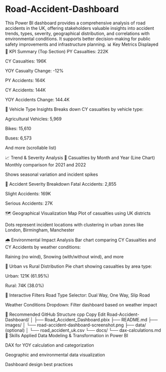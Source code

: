 # Road-Accident-Dashboard
This Power BI dashboard provides a comprehensive analysis of road accidents in the UK, offering stakeholders valuable insights into accident trends, types, severity, geographical distribution, and correlations with environmental conditions. It supports better decision-making for public safety improvements and infrastructure planning.
📊 Key Metrics Displayed
🔹 KPI Summary (Top Section)
PY Casualties: 222K

CY Casualties: 196K

YOY Casualty Change: -12%

PY Accidents: 164K

CY Accidents: 144K

YOY Accidents Change: 144.4K

🔹 Vehicle Type Insights
Breaks down CY casualties by vehicle type:

Agricultural Vehicles: 5,969

Bikes: 15,610

Buses: 6,573

And more (scrollable list)

📈 Trend & Severity Analysis
🔸 Casualties by Month and Year (Line Chart)
Monthly comparison for 2021 and 2022

Shows seasonal variation and incident spikes

🔸 Accident Severity Breakdown
Fatal Accidents: 2,855

Slight Accidents: 169K

Serious Accidents: 27K

🗺️ Geographical Visualization
Map Plot of casualties using UK districts

Dots represent incident locations with clustering in urban zones like London, Birmingham, Manchester

🌧️ Environmental Impact Analysis
Bar chart comparing CY Casualties and CY Accidents by weather conditions:

Raining (no wind), Snowing (with/without wind), and more

🧭 Urban vs Rural Distribution
Pie chart showing casualties by area type:

Urban: 121K (61.95%)

Rural: 74K (38.0%)

🔄 Interactive Filters
Road Type Selector: Dual Way, One Way, Slip Road

Weather Conditions Dropdown: Filter dashboard based on weather impact

📂 Recommended GitHub Structure
cpp
Copy
Edit
Road-Accident-Dashboard/
│
├── Road_Accident_Dashboard.pbix
├── README.md
├── images/
│   └── road-accident-dashboard-screenshot.png
├── data/ (optional)
│   └── road_accident_uk.csv
└── docs/
    └── dax-calculations.md
🧠 Skills Applied
Data Modeling & Transformation in Power BI

DAX for YOY calculation and categorization

Geographic and environmental data visualization

Dashboard design best practices

